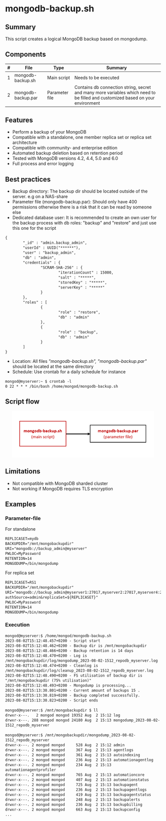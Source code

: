 # mongodb-backup.sh
## Summary  
This script creates a logical MongoDB backup based on mongodump. 

## Components
| # | File  | Type | Summary |
| ------------- | ------------- | ------------- | ------------- |
| 1 | mongodb-backup.sh  | Main script | Needs to be executed |
| 2 | mongodb-backup.par  | Parameter file | Contains db connection string, secret and many more variables which need to be filled and customized based on your environment  |

## Features
* Perform a backup of your MongoDB 
* Compatible with a standalone, one member replica set or replica set architecture
* Compatible with community- and enterprise edition
* Automated backup deletion based on retention period
* Tested with MongoDB versions 4.2, 4.4, 5.0 and 6.0
* Full process and error logging

## Best practices
* Backup directory: The backup dir should be located outside of the server. e.g on a NAS-share  
* Parameter file (mongodb-backup.par): Should only have 400 permissions otherwise there is a risk that it can be read by someone else  
* Dedicated database user: It is recommended to create an own user for the backup process with db roles: "backup" and "restore" and just use this one for the script 
```
{
        "_id" : "admin.backup_admin",
        "userId" : UUID("******"),
        "user" : "backup_admin",
        "db" : "admin",
        "credentials" : {
                "SCRAM-SHA-256" : {
                        "iterationCount" : 15000,
                        "salt" : "*****",
                        "storedKey" : "*****",
                        "serverKey" : "*****"
                }
        },
        "roles" : [
                {
                        "role" : "restore",
                        "db" : "admin"
                },
                {
                        "role" : "backup",
                        "db" : "admin"
                }
        ]
}
```
* Location: All files _"mongodb-backup.sh", "mongodb-backup.par"_ should be located at the same directory
* Schedule: Use crontab for a daily schedule for instance  
```
mongod@myserver:~ $ crontab -l  
0 22 * * * /bin/bash /home/mongod/mongodb-backup.sh
```

## Script flow
<p align="center">
  <img width="460" height="150" src="https://github.com/dbfriend/mongodb-backup-pup/blob/main/mongodb-backup-flow.png">
</p>

## Limitations
* Not compatible with MongoDB sharded cluster
* Not working if MongoDB requires TLS encryption

## Examples
### Parameter-file
For standalone 
```
REPLICASET=mydb
BACKUPDIR="/mnt/mongobackupdir"
URI="mongodb://backup_admin@myserver"
PWLOC=MyPassword
RETENTION=14
MONGODUMP=/bin/mongodump
```
For replica set 
```
REPLICASET=RS1
BACKUPDIR="/mnt/mongobackupdir"
URI="mongodb://backup_admin@myserver1:27017,myserver2:27017,myserver4:27017/?authSource=admin&replicaSet=${REPLICASET}"
PWLOC=MyPassword
RETENTION=14
MONGODUMP=/bin/mongodump
```

### Execution
```
mongod@myserver:$ /home/mongod/mongodb-backup.sh
2023-08-02T15:12:48.457+0200 - Script start
2023-08-02T15:12:48.462+0200 - Backup dir is /mnt/mongobackupdir
2023-08-02T15:12:48.466+0200 - Backup retention is 14 days
2023-08-02T15:12:48.470+0200 - Log is /mnt/mongobackupdir/log/mongodump_2023-08-02-1512_repodb_myserver.log
2023-08-02T15:12:48.474+0200 - Cleanlog is /mnt/mongobackupdir/log/cleanup_2023-08-02-1512_repodb_myserver.log
2023-08-02T15:12:48.490+0200 - FS utilisation of backup dir is "/mnt/mongobackupdir (75% utilisation)"
2023-08-02T15:12:48.493+0200 - Mongodump is processing...
2023-08-02T15:13:30.801+0200 - Current amount of backups 15 .
2023-08-02T15:13:30.819+0200 - Backup completed successfully.
2023-08-02T15:13:30.823+0200 - Script ends

mongod@myserver:$ /mnt/mongobackupdir $ ll
drwxr-x---.   2 mongod mongod 19352 Aug  2 15:12 log
drwxr-x---. 288 mongod mongod 24180 Aug  2 15:13 mongodump_2023-08-02-1512_repodb_myserver

mongod@myserver:$ /mnt/mongobackupdir/mongodump_2023-08-02-1512_repodb_myserver
drwxr-x---. 2 mongod mongod     528 Aug  2 15:12 admin
drwxr-x---. 2 mongod mongod     367 Aug  2 15:13 agentlogs
drwxr-x---. 2 mongod mongod     361 Aug  2 15:13 autoindexing
drwxr-x---. 2 mongod mongod     236 Aug  2 15:13 automationagentlog
drwxr-x---. 2 mongod mongod     234 Aug  2 15:13 automationagentprofiler
drwxr-x---. 2 mongod mongod     765 Aug  2 15:13 automationcore
drwxr-x---. 2 mongod mongod     407 Aug  2 15:13 automationstatus
drwxr-x---. 2 mongod mongod     725 Aug  2 15:13 backupagent
drwxr-x---. 2 mongod mongod     236 Aug  2 15:13 backupagentlogs
drwxr-x---. 2 mongod mongod     419 Aug  2 15:13 backupagentstatus
drwxr-x---. 2 mongod mongod     248 Aug  2 15:13 backupalerts
drwxr-x---. 2 mongod mongod     236 Aug  2 15:13 backupbilling
drwxr-x---. 2 mongod mongod     663 Aug  2 15:13 backupconfig
...
```
